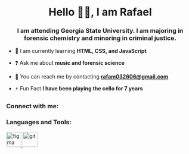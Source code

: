 <h1 align="center">Hello 👋🏼, I am Rafael</h1>
<h3 align="center">I am attending Georgia State University. I am majoring in forensic chemistry and minoring in criminal justice.</h3>

- 🧠 I am currently learning **HTML, CSS, and JavaScript**

- ❓ Ask me about **music and forensic science**

- 📧 You can reach me by contacting **rafam032606@gmail.com**

- ⚡ Fun Fact **I have been playing the cello for 7 years**

<h3 align="left">Connect with me:</h3>
<p align="left">
</p>

<h3 align="left">Languages and Tools:</h3>
<p align="left"> <a href="https://www.figma.com/" target="_blank" rel="noreferrer"> <img src="https://www.vectorlogo.zone/logos/figma/figma-icon.svg" alt="figma" width="40" height="40"/> </a> <a href="https://git-scm.com/" target="_blank" rel="noreferrer"> <img src="https://www.vectorlogo.zone/logos/git-scm/git-scm-icon.svg" alt="git" width="40" height="40"/> </a> </p>
